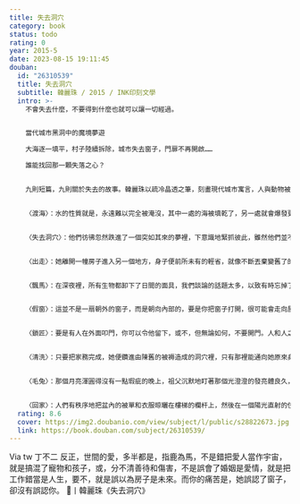 ```yaml
---
title: 失去洞穴
category: book
status: todo
rating: 0
year: 2015-5
date: 2023-08-15 19:11:45
douban:
  id: "26310539"
  title: 失去洞穴
  subtitle: 韓麗珠 / 2015 / INK印刻文學
  intro: >-
    不會失去什麼，不要得到什麼也就可以讓一切經過。


    當代城市黑洞中的魔境夢遊

    大海逐一填平，村子陸續拆除，城市失去窗子，門扉不再開啟……

    誰能找回那一顆失落之心？


    九則短篇，九則關於失去的故事。韓麗珠以疏冷晶透之筆，刻畫現代城市寓言，人與動物被擱在各自的軌道上，運行，以及逃離。無海國度的渡海者、瞎了一隻眼的鳥、齧咬自己手臂的女人、擁抱樹木的賣藥人、追捕殺貓疑犯的執法者、急速膨脹的貓、無窗大樓的繪窗者、每天凌晨歸來的失蹤者、宰殺兔子的家族、被大火奪去一切的工廠老闆……，他們帶著來源不明的痛楚，面對無法打開的門，在命運的殘局裡往返遊蕩，難以覺察，無可躲避，而她說：「這一切將永不過去。」


    〈渡海〉：水的性質就是，永遠難以完全被淹沒，其中一處的海被填乾了，另一處就會爆發更洶湧的水。這麼多年以來，人們從沒有一刻像目前這樣，清楚地看見，那些已經逐一消失了的海。


    〈失去洞穴〉：他們彷彿忽然跌進了一個突如其來的夢裡，下意識地緊抓彼此，雖然他們並不肯定對方是否可靠的人，但受害使他們別無選擇。


    〈出走〉：她離開一幢房子進入另一個地方，身子便前所未有的輕省，就像不斷丟棄變舊了的自己以及一切，在瘋狂旋轉的無重狀態裡，她找到了自己的中心點。


    〈飄馬〉：在深夜裡，所有生物都卸下了日間的面具，我們談論的話題太多，以致有時忘掉了彼此的界線，使我輕易地生出了幻覺，以為我們即將發展成一對親密的伴侶，而我並不懼怕，牠始終是，一頭貓。


    〈假窗〉：這並不是一扇朝外的窗子，而是朝向內部的，要是你把窗子打開，很可能會走向屋子的更深處。


    〈鎖匠〉：要是有人在外面叩門，你可以令他留下，或不，但無論如何，不要開門。人和人之間，只要隔著至少一扇門，便能安然無恙地相處或分離。


    〈清洗〉：只要把家務完成，她便鑽進由陳舊的被褥造成的洞穴裡，只有那裡能通向她原來身處的世界。


    〈毛兔〉：那個月亮渾圓得沒有一點瑕疵的晚上，祖父沉默地盯著那個光澄澄的發亮體良久，然後向我們宣布︰「由明天開始，我們要每天烹調一隻兔子，吃掉牠，最好連骨頭也不剩下來。」他說這是目前為此，唯一有可能杜絕家族裡的新生兒長出大板牙的方法。


    〈回家〉：人們有秩序地把盆內的被單和衣服晾曬在樓梯的欄杆上，然後在一個陽光直射的位置抱著自己的膝蓋蹲下來，把頭埋在手臂和膝蓋之間，靜默著，很久，一動也沒有動。像一個封存了的繭。
  rating: 8.6
  cover: https://img2.doubanio.com/view/subject/l/public/s28822673.jpg
  link: https://book.douban.com/subject/26310539/
---
```


Via tw 丁不二 反正，世間的愛，多半都是，指鹿為馬，不是錯把愛人當作宇宙，就是搞混了寵物和孩子，或，分不清善待和傷害，不是誤會了婚姻是愛情，就是把工作錯當是人生，要不，就是誤以為房子是未來。而你的痛苦是，她誤認了窗子，卻沒有誤認你。
📖丨韓麗珠《失去洞穴》
